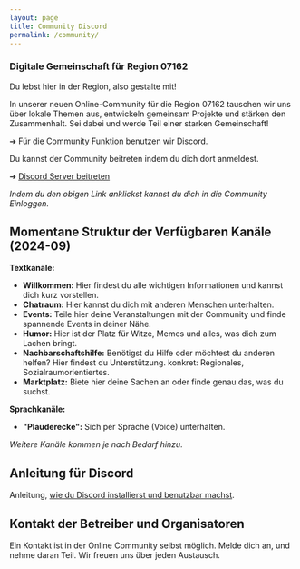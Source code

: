 ```yaml
---
layout: page 
title: Community Discord 
permalink: /community/ 
---
```


### Digitale Gemeinschaft für Region 07162

Du lebst hier in der Region, also gestalte mit! 

In unserer neuen Online-Community für die Region 07162 tauschen wir uns über lokale Themen aus, entwickeln gemeinsam Projekte und stärken den Zusammenhalt. Sei dabei und werde Teil einer starken Gemeinschaft!

➔ Für die Community Funktion benutzen wir Discord. 

Du kannst der Community beitreten indem du dich dort anmeldest. 

➔ [Discord Server beitreten](https://discord.gg/RdZjDPBmcV) 

*Indem du den obigen Link anklickst kannst du dich in die Community Einloggen.* 

## Momentane Struktur der Verfügbaren Kanäle (2024-09)

**Textkanäle:**

- **Willkommen:** Hier findest du alle wichtigen Informationen und kannst dich kurz vorstellen.
- **Chatraum:** Hier kannst du dich mit anderen Menschen unterhalten.
- **Events:** Teile hier deine Veranstaltungen mit der Community und finde spannende Events in deiner Nähe.
- **Humor:** Hier ist der Platz für Witze, Memes und alles, was dich zum Lachen bringt.
- **Nachbarschaftshilfe:** Benötigst du Hilfe oder möchtest du anderen helfen? Hier findest du Unterstützung. konkret: Regionales, Sozialraumorientiertes.
- **Marktplatz:** Biete hier deine Sachen an oder finde genau das, was du suchst.

**Sprachkanäle:**

- **"Plauderecke":** Sich per Sprache (Voice) unterhalten.

*Weitere Kanäle kommen je nach Bedarf hinzu.*

## Anleitung für Discord

Anleitung, [wie du Discord installierst und benutzbar machst](/discord/). 


## Kontakt der Betreiber und Organisatoren

Ein Kontakt ist in der Online Community selbst möglich. Melde dich an, und nehme daran Teil. Wir freuen uns über jeden Austausch.

